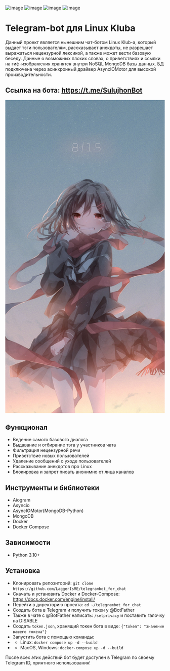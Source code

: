 ![image](https://img.shields.io/badge/Python-FFD43B?style=for-the-badge&logo=python&logoColor=blue)
![image](https://img.shields.io/badge/MongoDB-4EA94B?style=for-the-badge&logo=mongodb&logoColor=white)
![image](https://img.shields.io/badge/Telegram-2CA5E0?style=for-the-badge&logo=telegram&logoColor=white)
![image](https://img.shields.io/badge/Docker-2CA5E0?style=for-the-badge&logo=docker&logoColor=white)
# Telegram-bot для Linux Klubа
Данный проект является нынешним чат-ботом Linux Klub-а, который выдает тэги пользователям, рассказывает анекдоты,
не разрешает выражаться нецензурной лексикой, а также может вести базовую беседу. Данные о возможных  плохих словах, о приветствиях и ссылки на гиф-изображения
хранятся внутри NoSQL MongoDB базы данных. БД подключена через асинхронный драйвер AsyncIOMotor для высокой производительности.
## Ссылка на бота: https://t.me/SulujhonBot
![image](other_documents/Ayano.jpg)
## Функционал
* Ведение самого базового диалога
* Выдавание и отбирание тэга у участников чата
* Фильтрация нецензурной речи
* Приветствие новых пользователей
* Удаление сообщений о уходе пользователей
* Рассказывание анекдотов про Linux
* Блокировка и запрет писать анонимно от лица каналов
## Инструменты и библиотеки
* Aiogram
* Asyncio
* AsyncIOMotor(MongoDB-Python)
* MongoDB
* Docker
* Docker Compose
## Зависимости
* Python 3.10+
## Установка
* Клонировать репозиторий: `git clone https://github.com/LaggerIsME/telegrambot_for_chat`
* Скачать и установить Docker и Docker-Compose: https://docs.docker.com/engine/install/
* Перейти в директорию проекта: `cd ~/telegrambot_for_chat`
* Создать бота в Telegram и получить токен у @BotFather
* Также в чате с @BotFather написать: `/setprivacy` и поставить галочку на DISABLE
* Создать `token.json`, хранящий токен бота в виде: `{"token": "значение вашего токена"} `
* Запустить бота с помощью команды:
* * Linux: `docker compose up -d --build`
* * MacOS, Windows: `docker-compose up -d --build`

После всех этих действий бот будет доступен в Telegram по своему Telegram ID, приятного использования!